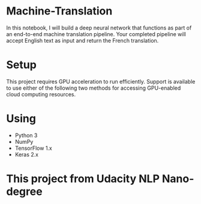 # Machine-Translation
In this notebook, I will build a deep neural network that functions as part of an end-to-end machine translation pipeline. Your completed pipeline will accept English text as input and return the French translation.

# Setup
This project requires GPU acceleration to run efficiently. Support is available to use either of the following two methods for accessing GPU-enabled cloud computing resources.

# Using 
- Python 3
- NumPy
- TensorFlow 1.x
- Keras 2.x

# This project from Udacity NLP Nano-degree

